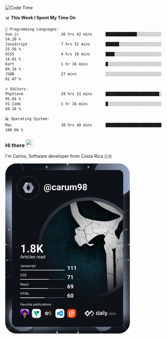 
<!--START_SECTION:waka-->
![Code Time](http://img.shields.io/badge/Code%20Time-10%2C513%20hrs%204%20mins-blue)

📊 **This Week I Spent My Time On** 

```text
💬 Programming Languages: 
Vue.js                   16 hrs 42 mins      ██████████████░░░░░░░░░░░   54.20 % 
JavaScript               7 hrs 52 mins       ██████░░░░░░░░░░░░░░░░░░░   25.56 % 
SCSS                     4 hrs 18 mins       ████░░░░░░░░░░░░░░░░░░░░░   14.01 % 
Dart                     1 hr 16 mins        █░░░░░░░░░░░░░░░░░░░░░░░░   04.16 % 
JSON                     27 mins             ░░░░░░░░░░░░░░░░░░░░░░░░░   01.47 % 

🔥 Editors: 
PhpStorm                 29 hrs 31 mins      ████████████████████████░   95.84 % 
VS Code                  1 hr 16 mins        █░░░░░░░░░░░░░░░░░░░░░░░░   04.16 % 

💻 Operating System: 
Mac                      30 hrs 48 mins      █████████████████████████   100.00 % 
```


<!--END_SECTION:waka-->

### Hi there <img src="https://media.giphy.com/media/hvRJCLFzcasrR4ia7z/giphy.gif" width="25px" height="25px">

I'm Carlos, Software developer from Costa Rica 🇨🇷

<a href="https://app.daily.dev/carum98"><img src="https://github.com/carum98/carum98/blob/main/devcard.svg" width="400" alt="Carlos Umaña Acevedo's Dev Card"/></a>
